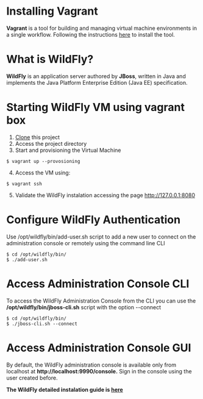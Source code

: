 # Installing Vagrant

**Vagrant** is a tool for building and managing virtual machine environments in a single workflow. 
Following the instructions [here](https://www.vagrantup.com/docs/installation/) to install the tool. 

# What is WildFly?

**WildFly** is an application server authored by **JBoss**, written in Java and implements the Java Platform Enterprise Edition (Java EE) specification.

# Starting WildFly VM using vagrant box

1. [Clone](https://github.com/macedojleo/vagrant-wildfly.git) this project
2. Access the project directory
3. Start and provisioning the Virtual Machine
 
 ```$ vagrant up --provosioning ```

 4. Access the VM using:
  
 ```$ vagrant ssh```
 
 5. Validate the WildFly instalation accessing the page http://127.0.0.1:8080

# Configure WildFly Authentication

Use /opt/wildfly/bin/add-user.sh script to add a new user to connect on the administration console or remotely using the command line CLI

 ``` 
 $ cd /opt/wildfly/bin/
 $ ./add-user.sh
 ```

# Access Administration Console CLI

To access the WildFly Administration Console from the CLI you can use the **/opt/wildfly/bin/jboss-cli.sh** script with the option --connect

 ```
 $ cd /opt/wildfly/bin/
 $ ./jboss-cli.sh --connect
 ```
 
# Access Administration Console GUI

By default, the WildFly administration console is available only from localhost at **http://localhost:9990/console.**
Sign in the console using the user created before.
 
**The WildFly detailed instalation guide is [here](https://linuxize.com/post/how-to-install-wildfly-on-ubuntu-18-04/)**  
